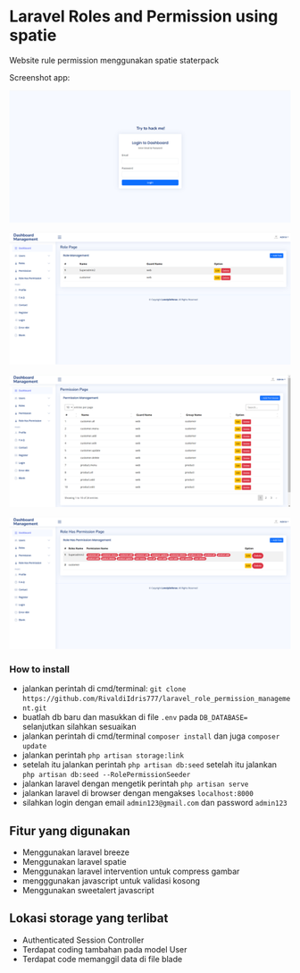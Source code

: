 # Laravel Roles and Permission using spatie

Website rule permission menggunakan spatie staterpack

Screenshot app:

![alt text](https://github.com/RivaldiIdris777/laravel_role_permission_management/blob/main/public/upload/sc_app/login.png?raw=true)

![alt text](https://github.com/RivaldiIdris777/laravel_role_permission_management/blob/main/public/upload/sc_app/role.png?raw=true)

![alt text](https://github.com/RivaldiIdris777/laravel_role_permission_management/blob/main/public/upload/sc_app/permission.png?raw=true)

![alt text](https://github.com/RivaldiIdris777/laravel_role_permission_management/blob/main/public/upload/sc_app/role_has_permission.png?raw=true)


### How to install

- jalankan perintah di cmd/terminal: `git clone https://github.com/RivaldiIdris777/laravel_role_permission_management.git`
- buatlah db baru dan masukkan di file `.env` pada `DB_DATABASE=` selanjutkan silahkan sesuaikan
- jalankan perintah di cmd/terminal `composer install` dan juga `composer update`
- jalankan perintah `php artisan storage:link`
- setelah itu jalankan perintah `php artisan db:seed` setelah itu jalankan `php artisan db:seed --RolePermissionSeeder`
- jalankan laravel dengan mengetik perintah `php artisan serve`
- jalankan laravel di browser dengan mengakses `localhost:8000`
- silahkan login dengan email `admin123@gmail.com` dan password `admin123`

## Fitur yang digunakan
- Menggunakan laravel breeze
- Menggunakan laravel spatie
- Menggunakan laravel intervention untuk compress gambar
- mengggunakan javascript untuk validasi kosong
- Menggunakan sweetalert javascript

## Lokasi storage yang terlibat
- Authenticated Session Controller
- Terdapat coding tambahan pada model User
- Terdapat code memanggil data di file blade
